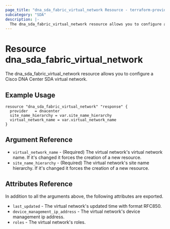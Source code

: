 ```yaml
---
page_title: "dna_sda_fabric_virtual_network Resource - terraform-provider-dnacenter"
subcategory: "SDA"
description: |-
  The dna_sda_fabric_virtual_network resource allows you to configure a Cisco DNA Center SDA virtual network.
---
```


# Resource dna_sda_fabric_virtual_network

The dna_sda_fabric_virtual_network resource allows you to configure a Cisco DNA Center SDA virtual network.

## Example Usage

```hcl
resource "dna_sda_fabric_virtual_network" "response" {
  provider   = dnacenter
  site_name_hierarchy = var.site_name_hierarchy
  virtual_network_name = var.virtual_network_name
}
```

## Argument Reference

- `virtual_network_name` - (Required) The virtual network's virtual network name. If it's changed it forces the creation of a new resource.
- `site_name_hierarchy` - (Required) The virtual network's site name hierarchy. If it's changed it forces the creation of a new resource.

## Attributes Reference

In addition to all the arguments above, the following attributes are exported.

- `last_updated` - The virtual network's updated time with format RFC850.
- `device_management_ip_address` - The virtual network's device management ip address.
- `roles` - The virtual network's roles.
